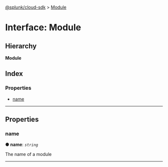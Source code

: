 [@splunk/cloud-sdk](../README.md) > [Module](../interfaces/module.md)

# Interface: Module

## Hierarchy

**Module**

## Index

### Properties

* [name](module.md#name)

---

## Properties

<a id="name"></a>

###  name

**● name**: *`string`*

The name of a module

___

